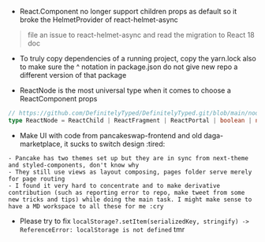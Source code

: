 - React.Component no longer support children props as default so it broke the HelmetProvider of react-helmet-async
> file an issue to react-helmet-async and read the migration to React 18 doc

- To truly copy dependencies of a running project, copy the yarn.lock also to make sure the ^ notation in package.json do not give new repo a different version of that package

- ReactNode is the most universal type when it comes to choose a ReactComponent props

```typescript
// https://github.com/DefinitelyTyped/DefinitelyTyped.git/blob/main/node_modules/@types/react/index.d.ts#L237
type ReactNode = ReactChild | ReactFragment | ReactPortal | boolean | null | undefined;
```

- Make UI with code from pancakeswap-frontend and old daga-marketplace, it sucks to switch design :tired:
```
- Pancake has two themes set up but they are in sync from next-theme and styled-components, don't know why
- They still use views as layout composing, pages folder serve merely for page routing
- I found it very hard to concentrate and to make derivative contribution (such as reporting error to repo, make tweet from some new tricks and tips) while doing the main task. I might make sense to have a MD workspace to all these for me :cry
```

- Please try to fix `localStorage?.setItem(serializedKey, stringify) -> ReferenceError: localStorage is not defined` tmr